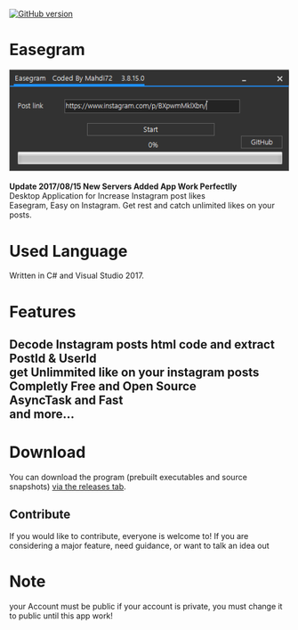 [![GitHub version](https://badge.fury.io/gh/ghost1372%2FEasegram.svg)](https://badge.fury.io/gh/ghost1372%2FEasegram)
# Easegram
![Optional Text](Screen.png)


<b>Update 2017/08/15 New Servers Added App Work Perfectlly</b>
<br>Desktop Application for Increase Instagram post likes<br>
Easegram, Easy on Instagram. Get rest and catch unlimited likes on your posts.<br>
# Used Language
Written in C# and Visual Studio 2017.

# Features
Decode Instagram posts html code and extract PostId & UserId<br>
get Unlimmited like on your instagram posts<br>
Completly Free and Open Source<br>
AsyncTask and Fast<br>
and more...<br>
-------------------
# Download
You can download the program (prebuilt executables and source snapshots) [via the releases tab](https://github.com/ghost1372/Easegram/releases).<br>

## Contribute

If you would like to contribute, everyone is welcome to! If you are considering a major feature, need guidance, 
or want to talk an idea out<br>
# Note
your Account must be public if your account is private, you must change it to public until this app work!<br>
